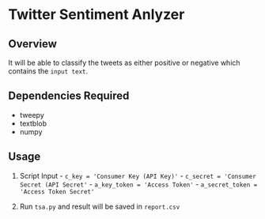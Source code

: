 # Twitter Sentiment  Anlyzer

## Overview
It will be able to classify the tweets as either positive or negative which contains the `input text`.

## Dependencies Required 
- tweepy
- textblob
- numpy

## Usage
  1. Script Input
    - `c_key = 'Consumer Key (API Key)'`
    - `c_secret = 'Consumer Secret (API Secret'`
    - `a_key_token = 'Access Token'`
    - `a_secret_token = 'Access Token Secret'`

  2. Run `tsa.py` and result will be saved in `report.csv`
